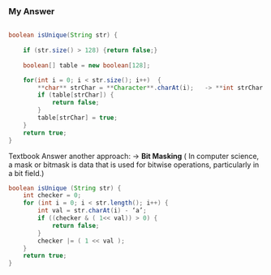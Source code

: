### My Answer

```java

boolean isUnique(String str) {
	
	if (str.size() > 128) {return false;}
	
	boolean[] table = new boolean[128];

	for(int i = 0; i < str.size(); i++)  {
		**char** strChar = **Character**.charAt(i);   -> **int strChar = str.charAt(i);**
		if (table[strChar]) {
			return false;
		}
		table[strChar] = true;
	}
	return true;
}
```

Textbook Answer
another approach:  -> **Bit Masking**
( In computer science, a mask or bitmask is data that is used for bitwise operations, particularly in a bit field.) 

```java
boolean isUnique (String str) {
	int checker = 0;
	for (int i = 0; i < str.length(); i++) {
		int val = str.charAt(i) - ‘a’;
		if ((checker & ( 1<< val)) > 0) {
			return false;
		}
		checker |= ( 1 << val );
	}
	return true;
}
```
